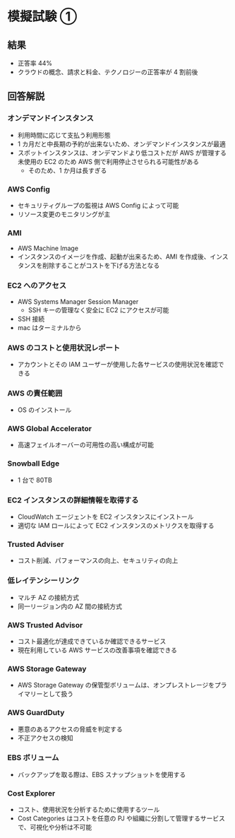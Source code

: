 # 模擬試験 ①

## 結果

-   正答率 44%
-   クラウドの概念、請求と料金、テクノロジーの正答率が 4 割前後

## 回答解説

### オンデマンドインスタンス

-   利用時間に応じて支払う利用形態
-   1 カ月だと中長期の予約が出来ないため、オンデマンドインスタンスが最適
-   スポットインスタンスは、オンデマンドより低コストだが AWS が管理する未使用の EC2 のため AWS 側で利用停止させられる可能性がある
    -   そのため、1 か月は長すぎる

### AWS Config

-   セキュリティグループの監視は AWS Config によって可能
-   リソース変更のモニタリングが主

### AMI

-   AWS Machine Image
-   インスタンスのイメージを作成、起動が出来るため、AMI を作成後、インスタンスを削除することがコストを下げる方法となる

### EC2 へのアクセス

-   AWS Systems Manager Session Manager
    -   SSH キーの管理なく安全に EC2 にアクセスが可能
-   SSH 接続
-   mac はターミナルから

### AWS のコストと使用状況レポート

-   アカウントとその IAM ユーザーが使用した各サービスの使用状況を確認できる

### AWS の責任範囲

-   OS のインストール

### AWS Global Accelerator

-   高速フェイルオーバーの可用性の高い構成が可能

### Snowball Edge

-   1 台で 80TB

### EC2 インスタンスの詳細情報を取得する

-   CloudWatch エージェントを EC2 インスタンスにインストール
-   適切な IAM ロールによって EC2 インスタンスのメトリクスを取得する

### Trusted Adviser

-   コスト削減、パフォーマンスの向上、セキュリティの向上

### 低レイテンシーリンク

-   マルチ AZ の接続方式
-   同一リージョン内の AZ 間の接続方式

### AWS Trusted Advisor

-   コスト最適化が達成できているか確認できるサービス
-   現在利用している AWS サービスの改善事項を確認できる

### AWS Storage Gateway

-   AWS Storage Gateway の保管型ボリュームは、オンプレストレージをプライマリーとして扱う

### AWS GuardDuty

-   悪意のあるアクセスの脅威を判定する
-   不正アクセスの検知

### EBS ボリューム

-   バックアップを取る際は、EBS スナップショットを使用する

### Cost Explorer

-   コスト、使用状況を分析するために使用するツール
-   Cost Categories はコストを任意の PJ や組織に分割して管理するサービスで、可視化や分析は不可能
